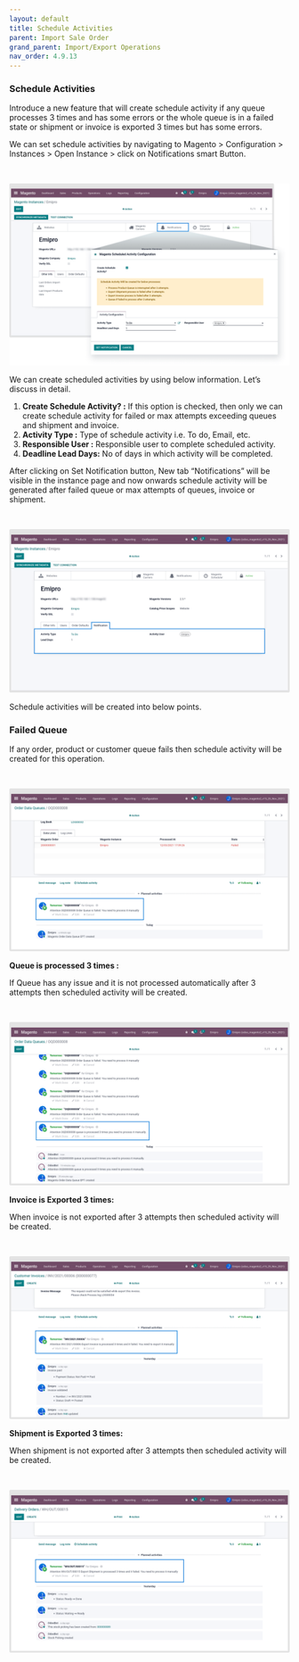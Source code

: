 ```yaml
---
layout: default
title: Schedule Activities
parent: Import Sale Order
grand_parent: Import/Export Operations
nav_order: 4.9.13
---
```


### Schedule Activities



Introduce a new feature that will create schedule activity if any queue processes 3 times and has some errors or the whole queue is in a failed state or shipment or invoice is exported 3 times but has some errors.


We can set schedule activities by navigating to Magento > Configuration > Instances > Open Instance > click on Notifications smart Button.


 


![](./images/4-9-13-1.png)


We can create scheduled activities by using below information. Let’s discuss in detail.


1. **Create Schedule Activity? :** If this option is checked, then only we can create schedule activity for failed or max attempts exceeding queues and shipment and invoice.
2. **Activity Type :** Type of schedule activity i.e. To do, Email, etc.
3. **Responsible User :** Responsible user to complete scheduled activity.
4. **Deadline Lead Days:** No of days in which activity will be completed.


After clicking on Set Notification button, New tab “Notifications” will be visible in the instance page and now onwards schedule activity will be generated after failed queue or max attempts of queues, invoice or shipment.


 


![](./images/4-9-13-2.png)


Schedule activities will be created into below points.


### **Failed Queue**


If any order, product or customer queue fails then schedule activity will be created for this operation.


 


![](./images/4-9-13-3.png)


**Queue is processed 3 times :** 


If Queue has any issue and it is not processed automatically after 3 attempts then scheduled activity will be created.


 


![](./images/4-9-13-4.png)


**Invoice is Exported 3 times:**


When invoice is not exported after 3 attempts then scheduled activity will be created.


 


![](./images/4-9-13-5.png)


**Shipment is Exported 3 times:**


When shipment is not exported after 3 attempts then scheduled activity will be created.


 


![](./images/4-9-13-6.png)



